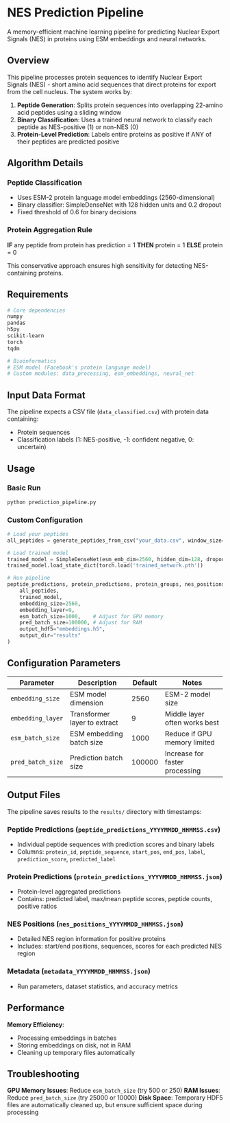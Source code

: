 # NES Prediction Pipeline

A memory-efficient machine learning pipeline for predicting Nuclear Export Signals (NES) in proteins using ESM embeddings and neural networks.

## Overview

This pipeline processes protein sequences to identify Nuclear Export Signals (NES) - short amino acid sequences that direct proteins for export from the cell nucleus. The system works by:

1. **Peptide Generation**: Splits protein sequences into overlapping 22-amino acid peptides using a sliding window
2. **Binary Classification**: Uses a trained neural network to classify each peptide as NES-positive (1) or non-NES (0)
3. **Protein-Level Prediction**: Labels entire proteins as positive if ANY of their peptides are predicted positive


## Algorithm Details

### Peptide Classification
- Uses ESM-2 protein language model embeddings (2560-dimensional)
- Binary classifier: SimpleDenseNet with 128 hidden units and 0.2 dropout
- Fixed threshold of 0.6 for binary decisions

### Protein Aggregation Rule
**IF** any peptide from protein has prediction = 1 **THEN** protein = 1 **ELSE** protein = 0

This conservative approach ensures high sensitivity for detecting NES-containing proteins.


## Requirements

```bash
# Core dependencies
numpy
pandas
h5py
scikit-learn
torch
tqdm

# Bioinformatics
# ESM model (Facebook's protein language model)
# Custom modules: data_processing, esm_embeddings, neural_net
```

## Input Data Format

The pipeline expects a CSV file (`data_classified.csv`) with protein data containing:
- Protein sequences
- Classification labels (1: NES-positive, -1: confident negative, 0: uncertain)

## Usage

### Basic Run
```python
python prediction_pipeline.py
```

### Custom Configuration
```python
# Load your peptides
all_peptides = generate_peptides_from_csv("your_data.csv", window_size=22)

# Load trained model
trained_model = SimpleDenseNet(esm_emb_dim=2560, hidden_dim=128, dropout=0.2)
trained_model.load_state_dict(torch.load('trained_network.pth'))

# Run pipeline
peptide_predictions, protein_predictions, protein_groups, nes_positions = full_prediction_pipeline_efficient(
    all_peptides,
    trained_model,
    embedding_size=2560,
    embedding_layer=9,
    esm_batch_size=1000,    # Adjust for GPU memory
    pred_batch_size=100000, # Adjust for RAM
    output_hdf5="embeddings.h5",
    output_dir="results"
)
```

## Configuration Parameters

| Parameter | Description | Default | Notes |
|-----------|-------------|---------|--------|
| `embedding_size` | ESM model dimension | 2560 | ESM-2 model size |
| `embedding_layer` | Transformer layer to extract | 9 | Middle layer often works best |
| `esm_batch_size` | ESM embedding batch size | 1000 | Reduce if GPU memory limited |
| `pred_batch_size` | Prediction batch size | 100000 | Increase for faster processing |

## Output Files

The pipeline saves results to the `results/` directory with timestamps:

### Peptide Predictions (`peptide_predictions_YYYYMMDD_HHMMSS.csv`)
- Individual peptide sequences with prediction scores and binary labels
- Columns: `protein_id`, `peptide_sequence`, `start_pos`, `end_pos`, `label`, `prediction_score`, `predicted_label`

### Protein Predictions (`protein_predictions_YYYYMMDD_HHMMSS.json`)
- Protein-level aggregated predictions
- Contains: predicted label, max/mean peptide scores, peptide counts, positive ratios

### NES Positions (`nes_positions_YYYYMMDD_HHMMSS.json`)
- Detailed NES region information for positive proteins
- Includes: start/end positions, sequences, scores for each predicted NES region

### Metadata (`metadata_YYYYMMDD_HHMMSS.json`)
- Run parameters, dataset statistics, and accuracy metrics

## Performance

**Memory Efficiency**:
- Processing embeddings in batches
- Storing embeddings on disk, not in RAM
- Cleaning up temporary files automatically


## Troubleshooting

**GPU Memory Issues**: Reduce `esm_batch_size` (try 500 or 250)
**RAM Issues**: Reduce `pred_batch_size` (try 25000 or 10000)
**Disk Space**: Temporary HDF5 files are automatically cleaned up, but ensure sufficient space during processing
